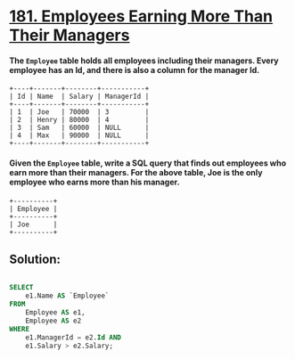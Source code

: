 # [181. Employees Earning More Than Their Managers](https://leetcode.com/problems/employees-earning-more-than-their-managers/)

#### The `Employee` table holds all employees including their managers. Every employee has an Id, and there is also a column for the manager Id.

```
+----+-------+--------+-----------+
| Id | Name  | Salary | ManagerId |
+----+-------+--------+-----------+
| 1  | Joe   | 70000  | 3         |
| 2  | Henry | 80000  | 4         |
| 3  | Sam   | 60000  | NULL      |
| 4  | Max   | 90000  | NULL      |
+----+-------+--------+-----------+
```

#### Given the `Employee` table, write a SQL query that finds out employees who earn more than their managers. For the above table, Joe is the only employee who earns more than his manager.

```
+----------+
| Employee |
+----------+
| Joe      |
+----------+
```


## Solution:

```sql

SELECT 
    e1.Name AS `Employee` 
FROM 
    Employee AS e1, 
    Employee AS e2
WHERE
    e1.ManagerId = e2.Id AND
    e1.Salary > e2.Salary;
```
